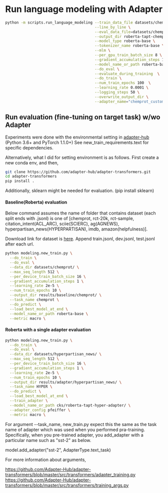 # Run language modeling with Adapter

```bash
python -m scripts.run_language_modeling --train_data_file datasets/chemprot/train.txt \
                                        --line_by_line \
                                        --eval_data_file=datasets/chemprot/test.txt \
                                        --output_dir roberta-tapt-chemprot-adapter \
                                        --model_type roberta-base \
                                        --tokenizer_name roberta-base \
                                        --mlm \
                                        --per_gpu_train_batch_size 8 \
                                        --gradient_accumulation_steps 16  \
                                        --model_name_or_path roberta-base \
                                        --do_eval \
                                        --evaluate_during_training  \
                                        --do_train \
                                        --num_train_epochs 100  \
                                        --learning_rate 0.0001 \
                                        --logging_steps 50 \
                                        --overwrite_output_dir \
                                        --adapter_name="chemprot_custom_adapter"
```

## Run evaluation (fine-tuning on target task) w/wo Adapter
Experiments were done with the environmental setting in [adapter-hub](https://github.com/Adapter-Hub/adapter-transformers)
(Python 3.6+ and PyTorch 1.1.0+)
See new_train_requirements.text for specific dependencies.

Alternatively, what I did for setting environment is as follows. First create a new conda env, and then,
```bash
git clone https://github.com/adapter-hub/adapter-transformers.git
cd adapter-transformers
pip install .
```
Additionally, sklearn might be needed for evaluation. (pip install sklearn)

#### Baseline(Roberta) evaluation
Below command assumes the name of folder that contains dataset (each split ends with .jsonl) is one of [chemprot, rct-20k, rct-sample, citation_intent(ACL_ARC), sciie(SCIERC), ag(AGNEWS), hyperpartisan_news(HYPERPARTISAN), imdb, amazon(helpfulness)].

Download link for dataset is [here](https://github.com/allenai/dont-stop-pretraining/blob/master/environments/datasets.py). Append train.jsonl, dev.jsonl, test.jsonl after each url.
```bash
python modeling.new_train.py \
  --do_train \
  --do_eval \
  --data_dir datasets/chemprot/ \
  --max_seq_length 512 \
  --per_device_train_batch_size 16 \
  --gradient_accumulation_steps 1 \
  --learning_rate 2e-5 \
  --num_train_epochs 10 \
  --output_dir results/baseline/chemprot/ \
  --task_name chemprot \
  --do_predict \
  --load_best_model_at_end \
  --model_name_or_path roberta-base \
  --metric macro \
```

#### Roberta with a single adapter evaluation
```bash
python modeling.new_train.py \
  --do_train \
  --do_eval \
  --data_dir datasets/hyperpartisan_news/ \
  --max_seq_length 512 \
  --per_device_train_batch_size 16 \
  --gradient_accumulation_steps 1 \
  --learning_rate 2e-5 \
  --num_train_epochs 10 \
  --output_dir results/adapter/hyperpartisan_news/ \
  --task_name HYPER \
  --do_predict \
  --load_best_model_at_end \
  --train_adapter \
  --model_name_or_path cks/roberta-tapt-hyper-adapter/ \
  --adapter_config pfeiffer \
  --metric macro \
```

For argument --task_name, new_train.py expect this the same as the task name of adapter which was used when you performed pra-training. Specifically, when you pre-trained adapter, you add_adapter with a particular name such as "sst-2" as below.

model.add_adapter("sst-2", AdapterType.text_task)

For more information about arguments,

https://github.com/Adapter-Hub/adapter-transformers/blob/master/src/transformers/adapter_training.py
https://github.com/Adapter-Hub/adapter-transformers/blob/master/src/transformers/training_args.py
